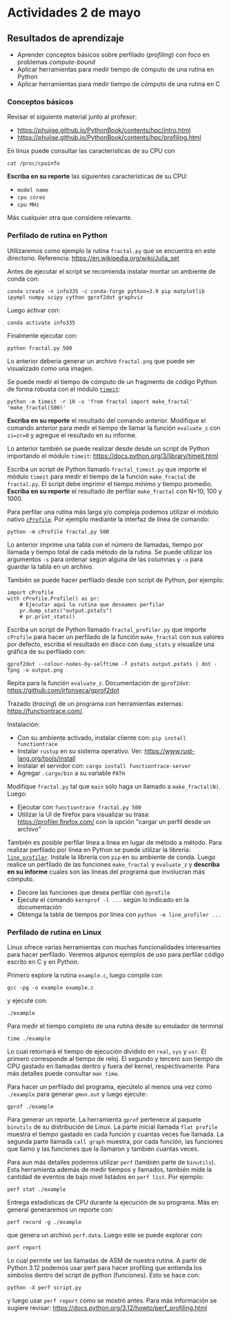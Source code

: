 # Actividades 2 de mayo

## Resultados de aprendizaje

- Aprender conceptos básicos sobre perfilado (*profiling*) con foco en problemas *compute-bound*
- Aplicar herramientas para medir tiempo de cómputo de una rutina en Python
- Aplicar herramientas para medir tiempo de cómputo de una rutina en C


### Conceptos básicos

Revisar el siguiente material junto al profesor:

- https://phuijse.github.io/PythonBook/contents/hpc/intro.html
- https://phuijse.github.io/PythonBook/contents/hpc/profiling.html

En linux puede consultar las características de su CPU con

    cat /proc/cpuinfo

**Escriba en su reporte** las siguientes características de su CPU:

- `model name`
- `cpu cores`
- `cpu MHz`

Más cualquier otra que considere relevante.


### Perfilado de rutina en Python

Utilizaremos como ejemplo la rutina `fractal.py` que se encuentra en este directorio. Referencia: https://en.wikipedia.org/wiki/Julia_set

Antes de ejecutar el script se recomienda instalar montar un ambiente de conda con:

    conda create -n info335 -c conda-forge python=3.9 pip matplotlib ipympl numpy scipy cython gprof2dot graphviz

Luego activar con:

    conda activate info335

Finalmente ejecutar con:

    python fractal.py 500

Lo anterior debería generar un archivo `fractal.png` que puede ser visualizado como una imagen.

Se puede medir el tiempo de cómputo de un fragmento de código Python de forma robusta con el módulo [`timeit`](https://docs.python.org/3/library/timeit.html):

    python -m timeit -r 10 -s 'from fractal import make_fractal' 'make_fractal(500)'

**Escriba en su reporte** el resultado del comando anterior. Modifique el comando anterior para medir el tiempo de llamar la función `evaluate_z` con `zi=zr=0` y agregue el resultado en su informe.

Lo anterior también se puede realizar desde desde un script de Python importando el módulo `timeit`: https://docs.python.org/3/library/timeit.html 

Escriba un script de Python llamado `fractal_timeit.py` que importe el módulo `timeit` para medir el tiempo de la función `make_fractal` de `fractal.py`. El script debe imprimir el tiempo mínimo y tiempo promedio. **Escriba en su reporte** el resultado de perfilar `make_fractal` con N=10, 100 y 1000.

Para perfilar una rutina más larga y/o compleja podemos utilizar el módulo nativo [`cProfile`](https://docs.python.org/3/library/profile.html). Por ejemplo mediante la interfaz de línea de comando:

    python -m cProfile fractal.py 500 

Lo anterior imprime una tabla con el número de llamadas, tiempo por llamada y tiempo total de cada método de la rutina. Se puede utilizar los argumentos `-s` para ordenar según alguna de las columnas y `-o` para guardar la tabla en un archivo.

También se puede hacer perfilado desde con script de Python, por ejemplo:

    import cProfile
    with cProfile.Profile() as pr:
        # Ejecutar aquí la rutina que deseamos perfilar
        pr.dump_stats("output.pstats") 
        # pr.print_stats()

Escriba un script de Python llamado `fractal_profiler.py` que importe `cProfile` para hacer un perfilado de la función `make_fractal` con sus valores por defecto, escriba el resultado en disco con `dump_stats`  y visualize una gráfica de su perfilado con:

    gprof2dot --colour-nodes-by-selftime -f pstats output.pstats | dot -Tpng -o output.png

Repita para la función `evaluate_z`. Documentación de `gprof2dot`: https://github.com/jrfonseca/gprof2dot

Trazado (*tracing*) de un programa con herramientas externas: https://functiontrace.com/. 

Instalación:

- Con su ambiente activado, instalar cliente con: `pip install functiontrace`
- Instalar `rustup` en su sistema operativo. Ver: https://www.rust-lang.org/tools/install
- Instalar el servidor con: `cargo install functiontrace-server`
- Agregar `.cargo/bin` a su variable `PATH`

Modifique `fractal.py` tal que  `main` sólo haga un llamado a `make_fractal(N)`. Luego:

- Ejecutar con `functiontrace fractal.py 500`
- Utilizar la UI de firefox para visualizar su trasa: https://profiler.firefox.com/ con la opción "cargar un perfil desde un archivo"

También es posible perfilar línea a línea en lugar de método a método. Para realizar perfilado por línea en Python se puede utilizar la librería: [`line_profiler`](https://github.com/pyutils/line_profiler). Instale la librería con `pip` en su ambiente de conda. Luego realice un perfilado de las funciones `make_fractal` y `evaluate_z`  y **describa en su informe** cuales son las líneas del programa que involucran más cómputo.

- Decore las funciones que desea perfilar con `@profile`
- Ejecute el comando `kernprof -l ...` según lo indicado en la documentación
- Obtenga la tabla de tiempos por línea con `python -m line_profiler ...`


### Perfilado de rutina en Linux

Linux ofrece varias herramientas con muchas funcionalidades interesantes para hacer perfilado. Veremos algunos ejemplos de uso para perfilar código escrito en C y en Python. 

Primero explore la rutina `example.c`, luego compile con 

    gcc -pg -o example example.c 

y ejecute con:

    ./example

Para medir el tiempo completo de una rutina desde su emulador de terminal

    time ./example

Lo cual retornará el tiempo de ejecución dividido en `real`, `sys` y `usr`. El primero corresponde al tiempo de reloj. El segundo y tercero son tiempo de CPU gastado en llamadas dentro y fuera del kernel, respectivamente. Para más detalles puede consultar `man time`.

Para hacer un perfilado del programa, ejecútelo al menos una vez como `./example` para generar `gmon.out` y luego ejecute:

    gprof ./example

Para generar un reporte. La herramienta `gprof` pertenece al paquete `binutils` de su distribución de Linux. La parte inicial llamada `flat profile` muestra el tiempo gastado en cada función y cuantas veces fue llamada. La segunda parte llamada `call graph` muestra, por cada función, las funciones que llamo y las funciones que la llamaron y también cuantas veces.  

Para aun más detalles podemos utilizar `perf` (también parte de `binutils`). Esta herramienta además de medir tiempos y llamados, también mide la cantidad de eventos de bajo nivel listados en `perf list`. Por ejemplo:

    perf stat ./example 

Entrega estadísticas de CPU durante la ejecución de su programa. Más en general generaremos un reporte con:

    perf record -g ./example

que genera un archivo `perf.data`. Luego este se puede explorar con:

    perf report 

Lo cual permite ver las llamadas de ASM de nuestra rutina. A partir de Python 3.12 podemos usar perf para hacer profiling que entienda los símbolos dentro del script de python (funciones). Esto se hace con:

    python -X perf script.py 

y luego usar `perf report` como se mostró antes. Para más información se sugiere revisar: https://docs.python.org/3.12/howto/perf_profiling.html




